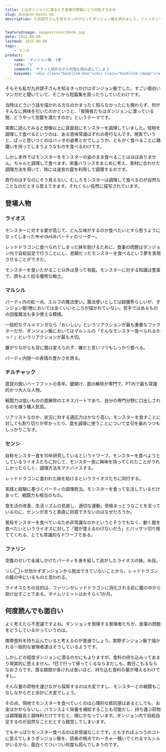 ```yaml
---
title: 人はダンジョンに潜るとき食事の問題にどう対処するのか
slug: dungeon-meshi-01
description: 九井諒子さんを知るきっかけだったダンジョン飯を読みました。ファンタジーで冒険者を描く作品は数あれど、彼らの食事にフォーカスした作品は珍しいと思います。冒険より「いかにバランスの良い食事をするか」を真剣に考える様がシュールで笑えます。


featuredimage: images/cover/book.jpg
date: 2015-06-08
lastmod: 2015-06-08
tags: 
    - マンガ
product:
    name: 'ダンジョン飯　1巻'
    rate: '5'
    comment: 'サラッと読めるから何度も読み返してしまう'
    kaeyome: '<div class="booklink-box"><div class="booklink-image"><a href="http://www.amazon.co.jp/exec/obidos/asin/4047301531/illusionspace-22/" rel="nofollow" target="_blank"><img src="https://ecx.images-amazon.com/images/I/61KhZmORImL._SL160_.jpg" style="border: none;" /></a></div><div class="booklink-info"><div class="booklink-name"><a href="http://www.amazon.co.jp/exec/obidos/asin/4047301531/illusionspace-22/" rel="nofollow" target="_blank">ダンジョン飯 1巻 (ビームコミックス)</a><div class="booklink-powered-date">posted with <a href="http://yomereba.com" rel="nofollow" target="_blank">ヨメレバ</a></div></div><div class="booklink-detail">九井 諒子 KADOKAWA/エンターブレイン 2015-01-15    </div><div class="booklink-link2"><div class="shoplinkamazon"><a href="http://www.amazon.co.jp/exec/obidos/asin/4047301531/illusionspace-22/" rel="nofollow" target="_blank">Amazon</a></div><div class="shoplinkkindle"><a href="http://www.amazon.co.jp/exec/obidos/ASIN/B00S0E4JW8/illusionspace-22/" rel="nofollow" target="_blank">Kindle</a></div><div class="shoplinkrakuten"><a href="http://hb.afl.rakuten.co.jp/hgc/11acbc01.369b1bf6.11acbc02.cabf9fe9/?pc=http%3A%2F%2Fbooks.rakuten.co.jp%2Frb%2F13086375%2F%3Fscid%3Daf_ich_link_urltxt%26m%3Dhttp%3A%2F%2Fm.rakuten.co.jp%2Fev%2Fbook%2F" rel="nofollow" target="_blank">楽天ブックス</a></div><div class="shoplinkbk1"><a href="http://ck.jp.ap.valuecommerce.com/servlet/referral?sid=3085416&pid=882194906&vc_url=http%3A%2F%2Fhonto.jp%2Fnetstore%2Fsearch_021_104047301531.html%3Fsrchf%3D1%26srchGnrNm%3D1" target="_blank">honto<img src="https://ad.jp.ap.valuecommerce.com/servlet/gifbanner?sid=3085416&pid=882194906" height="1" width="1" border="0"></a></div>      	  	  	  	</div></div><div class="booklink-footer"></div></div>'
---
```


そもそも私が九井諒子さんを知るきっかけはダンジョン飯でした。すごい面白いマンガだと聞いていて、そこから短篇集を買ったりしていたわけです。

当時はどういう話を描かれる方なのかまったく知らなかったにも関わらず、何がそんなに興味を引いたのかというと、「冒険者たちはダンジョンに潜っている間、どうやって空腹を満たすのか」というテーマです。

実際に読んでみると想像以上に真面目にモンスターを調理していました。怪物を調理して食べるというのは、ある意味常識はずれの奇行なんです。現実でいうと、ぱっと思いつくのはバッタの姿煮とかでしょうか、ともかく食べることに躊躇いを持ってしまうようなものを食べるわけです。

しかし本作ではモンスターをモンスターの姿のまま食べることはほぼありません。ちゃんと調理して食べます。栄養バランスをまじめに考え、素材に合わせた調理方法を用いて、時には迷宮の罠を利用して調理するのです。

奇行のはずなのにそう見えない。むしろモンスターは調理して食べるのが自然なことなのだとすら思えてきます。それくらい自然に描写されています。


## 登場人物



### ライオス


モンスターに対する愛が高じて、どんな味がするのか食べたいとすら思うようになってしまった<del>サイコパス</del>パーティのリーダー。

レッドドラゴンに食べられてしまった妹を助けるために、食事の問題はダンジョン内で自給自足で行うことにし、悲願だったモンスターを食べるという夢を実現させることができた。

モンスターを食いたがること以外は至って有能。モンスターに対する知識は豊富で、頭もよく回る優秀な戦士。


### マルシル


パーティ内の紅一点、エルフの魔法使い。魔法使いとしては超優秀らしいが、ダンジョン飯1巻においては全くいいところが描かれていない。苦手ではあるものの回復魔法も多少使える模様。

一般的なグルメマンガなら「おいしい」というリアクションが最も重要なファクターだが、ダンジョン飯においてはマルシルの「そんなモンスター食べられるかっ！」というリアクションが最も大切。

嫌がりながらも背に腹は変えられず、嫌だと言いつつもしっかり食べる。

パーティ内随一の表情の豊かさを誇る。


### チルチャック


感覚の鋭いハーフフットの青年。鍵開け、罠の解除が専門で、PT内で最も常識的かつ大人な人物。

戦闘力は低いものの罠解除のエキスパートであり、自分の専門分野に口出しされるのを嫌う職人気質。

リアリストなのか、状況に対する適応力はかなり高い。モンスターを食すことに対しても割り切りが早かったり、罠を調理に使うことについて文句を垂れつつもしっかりこなす。


### センシ


自称モンスター食を10年研究しているというドワーフ。モンスターを食べようとしているライオスたちに対して、モンスター食に興味を持ってくれたことがうれしかったらしく、調理方法をアドバイスする。

レッドドラゴンに食われた妹を助けるというライオスたちに同行する。

実践と経験に基づくパーティの調理担当。モンスターを食って生活しているだけあって、戦闘力も相当のもの。

食生活の改善、生活リズムの見直し、適切な運動。至極まっとうなことを言っているのに、センシが言うと素直に同意できないのはなぜだろうか。

普段モンスターを食べているため非常識なのかというとそうでもなく、動く鎧を食べたいというライオスに対して「鎧が食えるわけないだろ」とバッサリ切り捨ててくれる、とても常識的なドワーフである。


### ファリン


空腹のせいで全滅しかけたパーティを身を挺して逃がしたライオスの妹。糸目。

リレ◯トが効かずダンジョンから脱出できていないことから、レッドドラゴンの腹の中にいるものと思われる。

ライオスたちの目的は、ファリンがレッドドラゴンに消化される前に腹の中から助け出すことである。タイムリミットはおそらく1か月。


## 何度読んでも面白い


よく考えたら不思議ですよね。ダンジョンを冒険する冒険者たちが、食事の問題をどうしているかっていうのは。

携帯食料を持ち込んでいると考えるのが普通でしょう。実際ダンジョン飯で描かれる一般的な冒険者達はそうしているようです。

しかしどの程度ダンジョンに潜るのかにもよりますが、食料の持ち込みってあまり現実的に思えません。1日で行って帰ってくるならまだしも、数日こもるならなおさらです。潜る期間が長ければ長いほど、持ち込む食料の量が増えるわけですし。

そんな量の荷物を運びながら探索するのは大変ですし、モンスターとの戦闘もこなしながらだと余計に大変でしょう。

その点、現地でモンスターを食べていくのは心理的な抵抗感はあるとしても、お金はかからないし、バランスよく栄養を補給することも可能だし、持ち運ぶ荷物は調理器具と調味料だけですむと、理にかなっています。ダンジョン内で自給自足するのが自然なことだとすら錯覚してしまいます。

でもやっぱりモンスター食べるのは非常識なことです。ともすればふつうのコトに思えてしまうダンジョン飯を、読者の視点でわーきゃー騒いでくれるマルシルがいるから、面白くてついつい何度も読んでしまうのです。


  